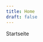```yaml
---
title: Home
draft: false
---
```


Startseite

<!-- [Kontakt](/kontakt)
[Disclaimer](/disclaimer)
[404](/blub) -->
